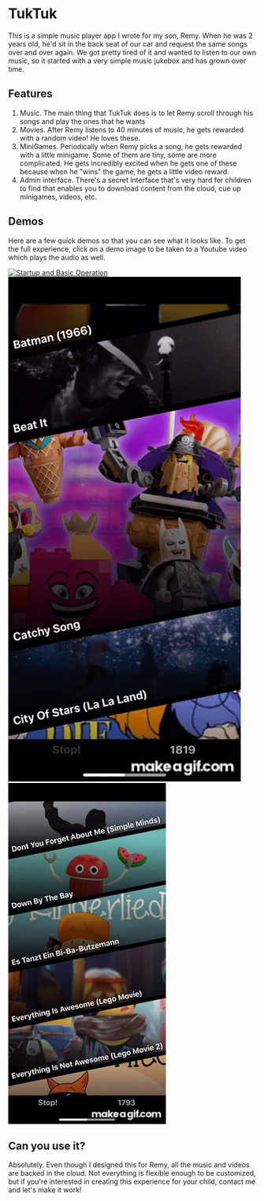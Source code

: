 # TukTuk
This is a simple music player app I wrote for my son, Remy. When he was 2 years old, he'd sit in the back seat of our car and request the same songs over and over again. We got pretty tired of it and wanted to listen to our own music, so it started with a very simple music jukebox and has grown over time.

## Features
1. Music. The main thing that TukTuk does is to let Remy scroll through his songs and play the ones that he wants
2. Movies. After Remy listens to 40 minutes of music, he gets rewarded with a random video! He loves these.
3. MiniGames. Periodically when Remy picks a song, he gets rewarded with a little minigame. Some of them are tiny, some are more complicated. He gets incredibly excited when he gets one of these because when he "wins" the game, he gets a little video reward.
4. Admin interface. There's a secret interface that's very hard for children to find that enables you to download content from the cloud, cue up minigames, videos, etc.

## Demos
Here are a few quick demos so that you can see what it looks like. To get the full experience, click on a demo image to be taken to a Youtube video which plays the audio as well.

[![Startup and Basic Operation](/Demo/TukTuk_startup_demo.gif)](https://www.youtube.com/watch?v=_wMdDbZUeYA)
[![Secret admin interface](/Demo/TukTuk_admin_interface_demo.gif)](https://www.youtube.com/watch?v=hK1JI0XgkgA)
[![MiniGame demo](/Demo/TukTuk_MiniGame_demo.gif)](https://www.youtube.com/watch?v=14orQdS3btY)

## Can you use it?
Absolutely. Even though I designed this for Remy, all the music and videos are backed in the cloud. Not everything is flexible enough to be customized, but if you're interested in creating this experience for your child, contact me and let's make it work!
